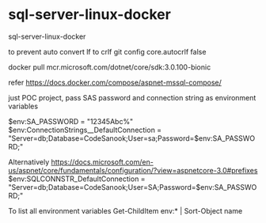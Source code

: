 # sql-server-linux-docker
sql-server-linux-docker

to prevent auto convert lf to crlf 
git config core.autocrlf false 

docker pull mcr.microsoft.com/dotnet/core/sdk:3.0.100-bionic

refer
https://docs.docker.com/compose/aspnet-mssql-compose/

just POC project, pass SAS password and connection string as environment variables

$env:SA_PASSWORD = "12345Abc%"
$env:ConnectionStrings__DefaultConnection = "Server=db;Database=CodeSanook;User=sa;Password=$env:SA_PASSWORD;"

Alternatively
https://docs.microsoft.com/en-us/aspnet/core/fundamentals/configuration/?view=aspnetcore-3.0#prefixes
$env:SQLCONNSTR_DefaultConnection = "Server=db;Database=CodeSanook;User=SA;Password=$env:SA_PASSWORD;"


To list all environment variables
Get-ChildItem env:* | Sort-Object name
